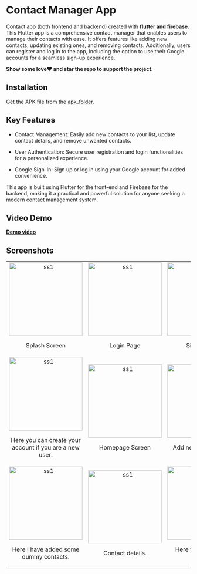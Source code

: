 # Contact Manager App
Contact app (both frontend and backend) created with **flutter and firebase**.
This Flutter app is a comprehensive contact manager that enables users to manage their contacts with ease. It offers features like adding new contacts, updating existing ones, and removing contacts. Additionally, users can register and log in to the app, including the option to use their Google accounts for a seamless sign-up experience.

**Show some love❤️ and star the repo to support the project.**

## Installation

Get the APK file from the [apk_folder](https://github.com/osamajaved07/Contact-App/tree/master/apk_folder).

## Key Features

- Contact Management: Easily add new contacts to your list, update contact details, and remove unwanted contacts.

- User Authentication: Secure user registration and login functionalities for a personalized experience.

- Google Sign-In: Sign up or log in using your Google account for added convenience.

This app is built using Flutter for the front-end and Firebase for the backend, making it a practical and powerful solution for anyone seeking a modern contact management system.

## Video Demo
[**Demo video**](https://github.com/osamajaved07/Note-App/assets/143210389/e1d51017-5640-4bd1-8ddf-242840bf56f7)






## Screenshots
<table>
  <tr>
    <td align="center">
      <img src="https://github.com/osamajaved07/Contact-App/assets/143210389/7256a3ea-34e7-481c-a001-b12fea48dd51" alt="ss1" width="200"/>
      <p>Splash Screen</p>
    </td>
    <td align="center">
      <img src="https://github.com/osamajaved07/Contact-App/assets/143210389/1f2b84ac-3160-40e3-b279-1cc21ffe7a98" alt="ss1" width="200"/>
      <p>Login Page</p>
    </td>
    <td align="center">
      <img src="https://github.com/osamajaved07/Contact-App/assets/143210389/e2d584c9-c30e-4c7c-9804-64b82aa97aa8" alt="ss1" width="200"/>
      <p>SignUp Page</p>
    </td>
  </tr>
  <tr>
    <td align="center">
      <img src="https://github.com/osamajaved07/Contact-App/assets/143210389/c75feee0-613e-4f30-8bb6-35fcbb9a8ed0" alt="ss1" width="200"/>
      <p>Here you can create your account if you are a new user.</p>
    </td>
    <td align="center">
      <img src="https://github.com/osamajaved07/Contact-App/assets/143210389/e0a7619e-fe03-4880-a15a-b971007fb965" alt="ss1" width="200"/>
      <p>Homepage Screen</p>
    </td>
    <td align="center">
      <img src="https://github.com/osamajaved07/Contact-App/assets/143210389/794fbefc-b567-49fe-8f76-b243b65c0096" alt="ss1" width="200"/>
      <p>Add new contact here.</p>
    </td>
    </tr>

  <tr>
    <td align="center">
      <img src="https://github.com/osamajaved07/Contact-App/assets/143210389/aeb8412e-31d0-4963-8c8f-052c471e03d2" alt="ss1" width="200"/>
      <p>Here I have added some dummy contacts.</p>
    </td>
        <td align="center">
      <img src="https://github.com/osamajaved07/Contact-App/assets/143210389/38020b4a-c13d-4dce-83c9-0b63af6f2ffd" alt="ss1" width="200"/>
      <p>Contact details.</p>
    </td>
        <td align="center">
      <img src="https://github.com/osamajaved07/Contact-App/assets/143210389/99f95314-8dbb-4efc-8d76-f559a3e7e65f" alt="ss1" width="200"/>
      <p>Here you can update contact.</p>
    </td>
  </tr>
   
</table>
</div>
